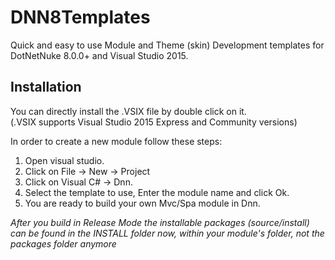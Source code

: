 # DNN8Templates
Quick and easy to use Module and Theme (skin) Development templates for DotNetNuke 8.0.0+ and Visual Studio 2015.

<h2>Installation</h2>
You can directly install the .VSIX file by double click on it.
<br>(.VSIX supports Visual Studio 2015 Express and Community versions)

In order to create a new module follow these steps:

1. Open visual studio.
2. Click on File -> New -> Project
3. Click on Visual C# -> Dnn.
4. Select the template to use, Enter the module name and click Ok.
5. You are ready to build your own Mvc/Spa module in Dnn.

<em>After you build in Release Mode the installable packages (source/install) can be found in the INSTALL folder now, within your module's folder, not the packages folder anymore</em>
